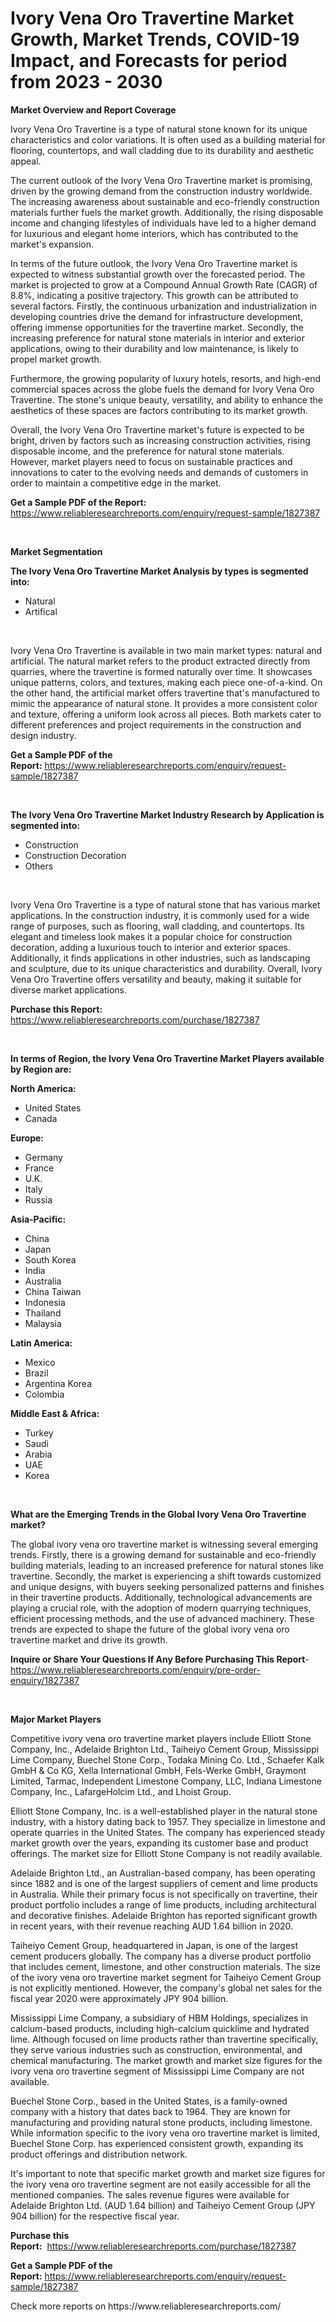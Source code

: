 <p><h1>Ivory Vena Oro Travertine Market Growth, Market Trends, COVID-19 Impact, and Forecasts for period from 2023 - 2030</h1></p><p><strong>Market Overview and Report Coverage</strong></p>
<p><p>Ivory Vena Oro Travertine is a type of natural stone known for its unique characteristics and color variations. It is often used as a building material for flooring, countertops, and wall cladding due to its durability and aesthetic appeal.</p><p>The current outlook of the Ivory Vena Oro Travertine market is promising, driven by the growing demand from the construction industry worldwide. The increasing awareness about sustainable and eco-friendly construction materials further fuels the market growth. Additionally, the rising disposable income and changing lifestyles of individuals have led to a higher demand for luxurious and elegant home interiors, which has contributed to the market's expansion.</p><p>In terms of the future outlook, the Ivory Vena Oro Travertine market is expected to witness substantial growth over the forecasted period. The market is projected to grow at a Compound Annual Growth Rate (CAGR) of 8.8%, indicating a positive trajectory. This growth can be attributed to several factors. Firstly, the continuous urbanization and industrialization in developing countries drive the demand for infrastructure development, offering immense opportunities for the travertine market. Secondly, the increasing preference for natural stone materials in interior and exterior applications, owing to their durability and low maintenance, is likely to propel market growth.</p><p>Furthermore, the growing popularity of luxury hotels, resorts, and high-end commercial spaces across the globe fuels the demand for Ivory Vena Oro Travertine. The stone's unique beauty, versatility, and ability to enhance the aesthetics of these spaces are factors contributing to its market growth.</p><p>Overall, the Ivory Vena Oro Travertine market's future is expected to be bright, driven by factors such as increasing construction activities, rising disposable income, and the preference for natural stone materials. However, market players need to focus on sustainable practices and innovations to cater to the evolving needs and demands of customers in order to maintain a competitive edge in the market.</p></p>
<p><strong>Get a Sample PDF of the Report:</strong> <a href="https://www.reliableresearchreports.com/enquiry/request-sample/1827387">https://www.reliableresearchreports.com/enquiry/request-sample/1827387</a></p>
<p>&nbsp;</p>
<p><strong>Market Segmentation</strong></p>
<p><strong>The Ivory Vena Oro Travertine Market Analysis by types is segmented into:</strong></p>
<p><ul><li>Natural</li><li>Artifical</li></ul></p>
<p>&nbsp;</p>
<p><p>Ivory Vena Oro Travertine is available in two main market types: natural and artificial. The natural market refers to the product extracted directly from quarries, where the travertine is formed naturally over time. It showcases unique patterns, colors, and textures, making each piece one-of-a-kind. On the other hand, the artificial market offers travertine that's manufactured to mimic the appearance of natural stone. It provides a more consistent color and texture, offering a uniform look across all pieces. Both markets cater to different preferences and project requirements in the construction and design industry.</p></p>
<p><strong>Get a Sample PDF of the Report:</strong>&nbsp;<a href="https://www.reliableresearchreports.com/enquiry/request-sample/1827387">https://www.reliableresearchreports.com/enquiry/request-sample/1827387</a></p>
<p>&nbsp;</p>
<p><strong>The Ivory Vena Oro Travertine Market Industry Research by Application is segmented into:</strong></p>
<p><ul><li>Construction</li><li>Construction Decoration</li><li>Others</li></ul></p>
<p>&nbsp;</p>
<p><p>Ivory Vena Oro Travertine is a type of natural stone that has various market applications. In the construction industry, it is commonly used for a wide range of purposes, such as flooring, wall cladding, and countertops. Its elegant and timeless look makes it a popular choice for construction decoration, adding a luxurious touch to interior and exterior spaces. Additionally, it finds applications in other industries, such as landscaping and sculpture, due to its unique characteristics and durability. Overall, Ivory Vena Oro Travertine offers versatility and beauty, making it suitable for diverse market applications.</p></p>
<p><strong>Purchase this Report:</strong>&nbsp; <a href="https://www.reliableresearchreports.com/purchase/1827387">https://www.reliableresearchreports.com/purchase/1827387</a></p>
<p>&nbsp;</p>
<p><strong>In terms of Region, the Ivory Vena Oro Travertine Market Players available by Region are:</strong></p>
<p>
    <p> <strong> North America: </strong>
        <ul>
            <li>United States</li>
            <li>Canada</li>
        </ul>
        </p> 
    <p> <strong> Europe: </strong>
        <ul>
            <li>Germany</li>
            <li>France</li>
            <li>U.K.</li>
            <li>Italy</li>
            <li>Russia</li>
        </ul>
        </p> 
    <p> <strong> Asia-Pacific: </strong>
        <ul>
            <li>China</li>
            <li>Japan</li>
            <li>South Korea</li>
            <li>India</li>
            <li>Australia</li>
            <li>China Taiwan</li>
            <li>Indonesia</li>
            <li>Thailand</li>
            <li>Malaysia</li>
        </ul>
        </p> 
    <p> <strong> Latin America: </strong>
        <ul>
            <li>Mexico</li>
            <li>Brazil</li>
            <li>Argentina Korea</li>
            <li>Colombia</li>
        </ul>
        </p> 
    <p> <strong> Middle East & Africa: </strong>
        <ul>
            <li>Turkey</li>
            <li>Saudi</li>
            <li>Arabia</li>
            <li>UAE</li>
            <li>Korea</li>
        </ul>
    </p>
    </p>
<p>&nbsp;</p>
<p><strong>What are the Emerging Trends in the Global Ivory Vena Oro Travertine market?</strong></p>
<p><p>The global ivory vena oro travertine market is witnessing several emerging trends. Firstly, there is a growing demand for sustainable and eco-friendly building materials, leading to an increased preference for natural stones like travertine. Secondly, the market is experiencing a shift towards customized and unique designs, with buyers seeking personalized patterns and finishes in their travertine products. Additionally, technological advancements are playing a crucial role, with the adoption of modern quarrying techniques, efficient processing methods, and the use of advanced machinery. These trends are expected to shape the future of the global ivory vena oro travertine market and drive its growth.</p></p>
<p><strong>Inquire or Share Your Questions If Any Before Purchasing This Report</strong>- <a href="https://www.reliableresearchreports.com/enquiry/pre-order-enquiry/1827387">https://www.reliableresearchreports.com/enquiry/pre-order-enquiry/1827387</a></p>
<p>&nbsp;</p>
<p><strong>Major Market Players</strong></p>
<p><p>Competitive ivory vena oro travertine market players include Elliott Stone Company, Inc., Adelaide Brighton Ltd., Taiheiyo Cement Group, Mississippi Lime Company, Buechel Stone Corp., Todaka Mining Co. Ltd., Schaefer Kalk GmbH & Co KG, Xella International GmbH, Fels-Werke GmbH, Graymont Limited, Tarmac, Independent Limestone Company, LLC, Indiana Limestone Company, Inc., LafargeHolcim Ltd., and Lhoist Group. </p><p>Elliott Stone Company, Inc. is a well-established player in the natural stone industry, with a history dating back to 1957. They specialize in limestone and operate quarries in the United States. The company has experienced steady market growth over the years, expanding its customer base and product offerings. The market size for Elliott Stone Company is not readily available.</p><p>Adelaide Brighton Ltd., an Australian-based company, has been operating since 1882 and is one of the largest suppliers of cement and lime products in Australia. While their primary focus is not specifically on travertine, their product portfolio includes a range of lime products, including architectural and decorative finishes. Adelaide Brighton has reported significant growth in recent years, with their revenue reaching AUD 1.64 billion in 2020.</p><p>Taiheiyo Cement Group, headquartered in Japan, is one of the largest cement producers globally. The company has a diverse product portfolio that includes cement, limestone, and other construction materials. The size of the ivory vena oro travertine market segment for Taiheiyo Cement Group is not explicitly mentioned. However, the company's global net sales for the fiscal year 2020 were approximately JPY 904 billion.</p><p>Mississippi Lime Company, a subsidiary of HBM Holdings, specializes in calcium-based products, including high-calcium quicklime and hydrated lime. Although focused on lime products rather than travertine specifically, they serve various industries such as construction, environmental, and chemical manufacturing. The market growth and market size figures for the ivory vena oro travertine segment of Mississippi Lime Company are not available.</p><p>Buechel Stone Corp., based in the United States, is a family-owned company with a history that dates back to 1964. They are known for manufacturing and providing natural stone products, including limestone. While information specific to the ivory vena oro travertine market is limited, Buechel Stone Corp. has experienced consistent growth, expanding its product offerings and distribution network.</p><p>It's important to note that specific market growth and market size figures for the ivory vena oro travertine segment are not easily accessible for all the mentioned companies. The sales revenue figures were available for Adelaide Brighton Ltd. (AUD 1.64 billion) and Taiheiyo Cement Group (JPY 904 billion) for the respective fiscal year.</p></p>
<p><strong>Purchase this Report:</strong>&nbsp;&nbsp;<a href="https://www.reliableresearchreports.com/purchase/1827387">https://www.reliableresearchreports.com/purchase/1827387</a></p>
<p></p>
<p><strong>Get a Sample PDF of the Report:</strong>&nbsp;<a href="https://www.reliableresearchreports.com/enquiry/request-sample/1827387">https://www.reliableresearchreports.com/enquiry/request-sample/1827387</a></p>
<p>Check more reports on https://www.reliableresearchreports.com/</p>